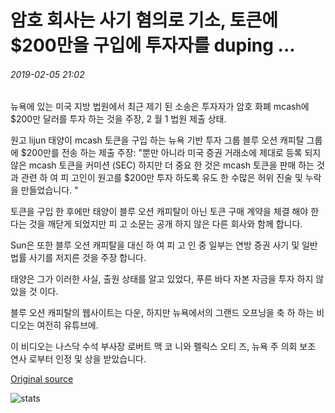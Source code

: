 # 암호 회사는 사기 혐의로 기소, 토큰에 $200만을 구입에 투자자를 duping ...

###### 2019-02-05 21:02

뉴욕에 있는 미국 지방 법원에서 최근 제기 된 소송은 투자자가 암호 화폐 mcash에 $200만 달러를 투자 하는 것을 주장, 2 월 1 법원 제출 상태.

원고 lijun 태양이 mcash 토큰을 구입 하는 뉴욕 기반 투자 그룹 블루 오션 캐피탈 그룹에 $200만를 전송 하는 제출 주장: "뿐만 아니라 미국 증권 거래소에 제대로 등록 되지 않은 mcash 토큰을 커미션 (SEC) 하지만 더 중요 한 것은 mcash 토큰을 판매 하는 것과 관련 하 여 피 고인이 원고를 $200만 투자 하도록 유도 한 수많은 허위 진술 및 누락을 만들었습니다. "

토큰을 구입 한 후에만 태양이 블루 오션 캐피탈이 아닌 토큰 구매 계약을 체결 해야 한다는 것을 깨닫게 되었지만 피 고 소문는 공개 하지 않은 다른 회사와 함께 합니다.

Sun은 또한 블루 오션 캐피탈을 대신 하 여 피 고 인 중 일부는 연방 증권 사기 및 일반 법률 사기를 저지른 것을 주장 합니다.

태양은 그가 이러한 사실, 출원 상태를 알고 있었다, 푸른 바다 자본 자금을 투자 하지 않았을 것 이다.

블루 오션 캐피탈의 웹사이트는 다운, 하지만 뉴욕에서의 그랜드 오프닝을 축 하 하는 비디오는 여전히 유튜브에.

이 비디오는 나스닥 수석 부사장 로버트 맥 코 니와 펠릭스 오티 즈, 뉴욕 주 의회 보조 연사 로부터 인정 및 상을 받았습니다.

[Original source](https://cointelegraph.com/news/crypto-firm-accused-of-fraud-duping-investor-into-buying-2-million-in-tokens)

![stats](https://c.statcounter.com/11760860/0/a89fa40b/1/ "stats")